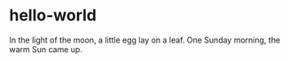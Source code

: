 # hello-world
In the light of the moon, a little egg lay on a leaf. One Sunday morning, the warm Sun came up.
